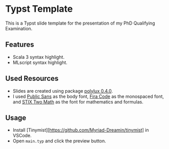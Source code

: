 # Typst Template

This is a Typst slide template for the presentation of my PhD Qualifying Examination.

## Features

- Scala 3 syntax highlight.
- MLscript syntax highlight.

## Used Resources

- Slides are created using package [polylux 0.4.0](https://typst.app/universe/package/polylux/).
- I used [Public Sans][public-sans] as the body font, [Fira Code][fira-code] as the monospaced font, and [STIX Two Math][stix-two-math] as the font for mathematics and formulas.

[public-sans]: https://github.com/uswds/public-sans
[fira-code]: https://github.com/tonsky/FiraCode
[stix-two-math]: https://www.stixfonts.org/

## Usage

- Install [Tinymist][https://github.com/Myriad-Dreamin/tinymist] in VSCode.
- Open `main.typ` and click the preview button.
